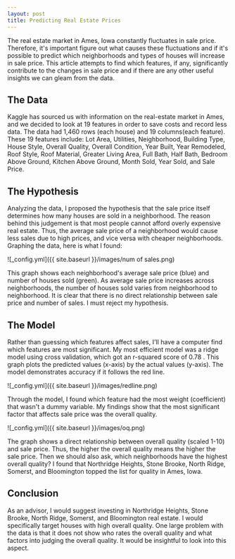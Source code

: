 ```yaml
---
layout: post
title: Predicting Real Estate Prices
---  
```


The real estate market in Ames, Iowa constantly fluctuates in sale price. Therefore, it's important figure out what causes these fluctuations and if it's possible to predict which neighborhoods and types of houses will increase in sale price. This article attempts to find which features, if any, significantly contribute to the changes in sale price and if there are any other useful insights we can gleam from the data.

## The Data ##

Kaggle has sourced us with information on the real-estate market in Ames, and we decided to look at 19 features in order to save costs and record less data. The data had 1,460 rows (each house) and 19 columns(each feature). These 19 features include: Lot Area, Utilities, Neighborhood, Building Type, House Style, Overall Quality, Overall Condition, Year Built, Year Remodeled, Roof Style, Roof Material, Greater Living Area, Full Bath, Half Bath, Bedroom Above Ground, Kitchen Above Ground, Month Sold, Year Sold, and Sale Price.

## The Hypothesis ##

Analyzing the data, I proposed the hypothesis that the sale price itself determines how many houses are sold in a neighborhood. The reason behind this judgement is that most people cannot afford overly expensive real estate. Thus, the average sale price of a neighborhood would cause less sales due to high prices, and vice versa with cheaper neighborhoods. Graphing the data, here is what I found:

![_config.yml]({{ site.baseurl }}/images/num of sales.png)

This graph shows each neighborhood's average sale price (blue) and number of houses sold (green). As average sale price increases across neighborhoods, the number of houses sold varies from neighborhood to neighborhood. It is clear that there is no direct relationship between sale price and number of sales. I must reject my hypothesis. 

## The Model ##

Rather than guessing which features affect sales, I'll have a computer find which features are most significant. My most efficient model was a ridge model using cross validation, which got an r-squared score of 0.78 . This graph plots the predicted values (x-axis) by the actual values (y-axis). The model demonstrates accuracy if it follows the red line.

![_config.yml]({{ site.baseurl }}/images/redline.png)

Through the model, I found which feature had the most weight (coefficient) that wasn't a dummy variable. My findings show that the most significant factor that affects sale price was the overall quality.

![_config.yml]({{ site.baseurl }}/images/oq.png)

The graph shows a direct relationship between overall quality (scaled 1-10) and sale price. Thus, the higher the overall quality means the higher the sale price. Then we should also ask, which neighborhoods have the highest overall quality? I found that Northridge Heights, Stone Brooke, North Ridge, Somerst, and Bloomington topped the list for quality in Ames, Iowa.

## Conclusion ##

As an advisor, I would suggest investing in Northridge Heights, Stone Brooke, North Ridge, Somerst, and Bloomington real estate. I would specifically target houses with high overall quality. One large problem with the data is that it does not show who rates the overall quality and what factors into judging the overall quality. It would be insightful to look into this aspect.
